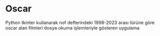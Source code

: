 # Oscar
 Python tkinter kullanarak nof defterindeki 1998-2023 arası türüne göre oscar alan filmleri dosya okuma işlemleriyle gösteren uygulama
